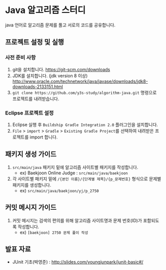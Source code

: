 # Java 알고리즘 스터디
java 언어로 알고리즘 문제를 풀고 서로의 코드를 공유합니다.

## 프로젝트 설정 및 실행

### 사전 준비 사항
1. git을 설치합니다. https://git-scm.com/downloads
2. JDK를 설치합니다. (jdk version 8 이상) http://www.oracle.com/technetwork/java/javase/downloads/jdk8-downloads-2133151.html
3. `git clone https://github.com/y3s-study/algorithm-java.git` 명령으로 프로젝트를 내려받습니다.

### Eclipse 프로젝트 설정
1. Eclipse 실행 후 `Buildship Gradle Integration 2.0` 플러그인을 설치합니다. 
2. `File` > `import` > `Gradle` > `Existing Gradle Project`를 선택하여 내려받은 프로젝트를 import 합니다.


## 패키지 생성 가이드
1. `src/main/java` 패키지 밑에 알고리즘 사이트별 패키지를 작성합니다.
    - ex) Baekjoon Online Judge : `src/main/java/baekjoon`
2. 각 사이트별 패키지 밑에 `/{본인 이름}/{단계별 제목}/{p_문제번호}` 형식으로 문제별 패키지를 생성합니다.
    - ex) `src/main/java/baekjoon/yj/p_2750`

## 커밋 메시지 가이드
1. 커밋 메시지는 검색의 편의를 위해 알고리즘 사이트명과 문제 번호(ID)가 포함되도록 작성합니다.
    - ex) `[baekjoon] 2750 문제 풀이 작성`
    
## 발표 자료
- JUnit 기초(박영준) : http://slides.com/youngjunpark/junit-basic#/